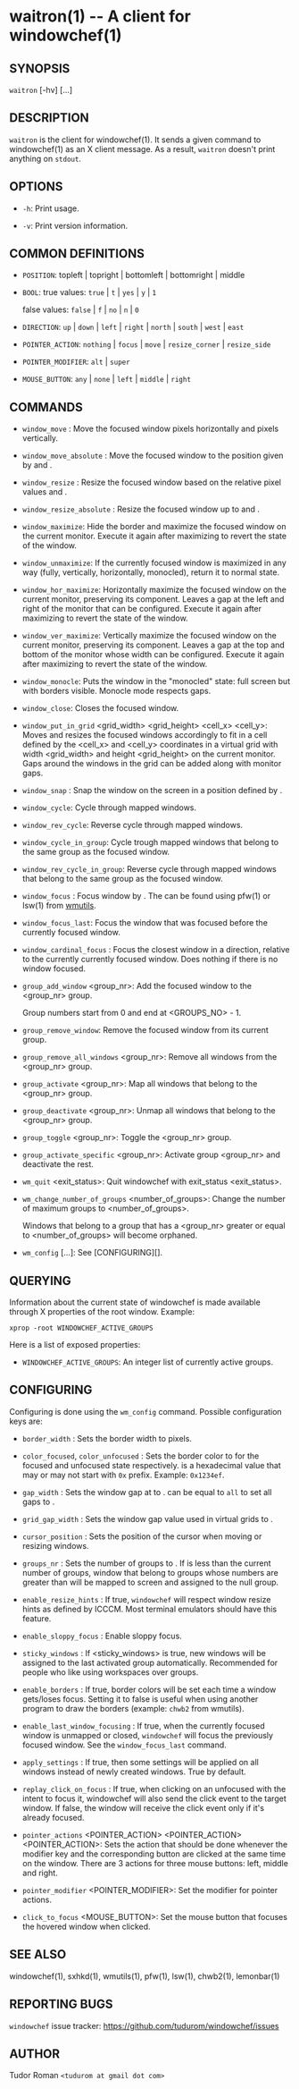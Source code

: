 waitron(1) -- A client for windowchef(1)
==========================================

## SYNOPSIS

`waitron` [-hv] <command> [<args>...]

## DESCRIPTION

`waitron` is the client for windowchef(1). It sends a given command to
windowchef(1) as an X client message. As a result, `waitron` doesn't print
anything on `stdout`.

## OPTIONS

* `-h`:
	Print usage.

* `-v`:
	Print version information.

## COMMON DEFINITIONS

* `POSITION`:
	topleft | topright | bottomleft | bottomright | middle

* `BOOL`:
	true values: `true` | `t` | `yes` | `y` | `1`

	false values: `false` | `f` | `no` | `n` | `0`

* `DIRECTION`:
	`up` | `down` | `left` | `right` | `north` | `south` | `west` | `east`

* `POINTER_ACTION`:
	`nothing` | `focus` | `move` | `resize_corner` | `resize_side`

* `POINTER_MODIFIER`:
	`alt` | `super`

* `MOUSE_BUTTON`:
	`any` | `none` | `left` | `middle` | `right`

## COMMANDS

* `window_move` <x> <y>:
	Move the focused window <y> pixels horizontally and <y> pixels
	vertically.

* `window_move_absolute` <x> <y>:
	Move the focused window to the position given by <x> and <y>.

* `window_resize` <x> <y>:
	Resize the focused window based on the relative pixel values <x> and <y>.

* `window_resize_absolute` <width> <height>:
	Resize the focused window up to <width> and <height>.

* `window_maximize`:
	Hide the border and maximize the focused window on the current monitor.
	Execute it again after maximizing to revert the state of the window.

* `window_unmaximize`:
	If the currently focused window is maximized in any way (fully, vertically, horizontally, monocled), return it to normal state.

* `window_hor_maximize`:
	Horizontally maximize the focused window on the current monitor, preserving
	its <x> component. Leaves a gap at the left and right of the monitor that
	can be configured. Execute it again after maximizing to revert the state of the window.

* `window_ver_maximize`:
	Vertically maximize the focused window on the current monitor, preserving
	its <y> component. Leaves a gap at the top and bottom of the monitor whose
	width can be configured. Execute it again after maximizing to revert the state of the window.

* `window_monocle`:
	Puts the window in the "monocled" state: full screen but with borders
	visible. Monocle mode respects gaps.

* `window_close`:
	Closes the focused window.

* `window_put_in_grid` <grid_width> <grid_height> <cell_x> <cell_y>:
	Moves and resizes the focused windows accordingly to fit in a cell defined
	by the <cell_x> and <cell_y> coordinates in a virtual grid with width
	<grid_width> and height <grid_height> on the current monitor.
	Gaps around the windows in the grid can be added along with monitor gaps.

* `window_snap` <POSITION>:
	Snap the window on the screen in a position defined by <POSITION>.

* `window_cycle`:
	Cycle through mapped windows.

* `window_rev_cycle`:
	Reverse cycle through mapped windows.

* `window_cycle_in_group`:
	Cycle trough mapped windows that belong to the same group as the
	focused window.

* `window_rev_cycle_in_group`:
	Reverse cycle through mapped windows that belong to the same group as the
	focused window.

* `window_focus` <id>:
	Focus window by <id>. The <id> can be found using pfw(1) or lsw(1) from
	[wmutils](https://github.com/wmutils/core/).

* `window_focus_last`:
	Focus the window that was focused before the currently focused window.

* `window_cardinal_focus` <DIRECTION>:
	Focus the closest window in a direction, relative to the currently
	currently focused window. Does nothing if there is no window focused.

* `group_add_window` <group_nr>:
	Add the focused window to the <group_nr> group.

	Group numbers start from 0 and end at <GROUPS_NO> - 1.

* `group_remove_window`:
	Remove the focused window from its current group.

* `group_remove_all_windows` <group_nr>:
	Remove all windows from the <group_nr> group.

* `group_activate` <group_nr>:
	Map all windows that belong to the <group_nr> group.

* `group_deactivate` <group_nr>:
	Unmap all windows that belong to the <group_nr> group.

* `group_toggle` <group_nr>:
	Toggle the <group_nr> group.

* `group_activate_specific` <group_nr>:
	Activate group <group_nr> and deactivate the rest.

* `wm_quit` <exit_status>:
	Quit windowchef with exit_status <exit_status>.

* `wm_change_number_of_groups` <number_of_groups>:
	Change the number of maximum groups to <number_of_groups>.

	Windows that belong to a group that has a <group_nr> greater or equal to
	<number_of_groups> will become orphaned.

* `wm_config` <key> [<values>...]:
	See [CONFIGURING][].

## QUERYING

Information about the current state of windowchef is made available through
X properties of the root window. Example:

```
xprop -root WINDOWCHEF_ACTIVE_GROUPS
```

Here is a list of exposed properties:

* `WINDOWCHEF_ACTIVE_GROUPS`:
	An integer list of currently active groups.

## CONFIGURING

Configuring is done using the `wm_config` command. Possible configuration keys
are:

* `border_width` <width>:
	Sets the border width to <width> pixels.

* `color_focused`, `color_unfocused` <color>:
	Sets the border color to <color> for the focused and unfocused state respectively.
	<color> is a hexadecimal value that may or may not start with `0x`
	prefix. Example: `0x1234ef`.

* `gap_width` <POSITION> <width>:
	Sets the window gap at <POSITION> to <width>. <POSITION> can be equal to
	`all` to set all gaps to <POSITION>.

* `grid_gap_width` <width>:
	Sets the window gap value used in virtual grids to <width>.

* `cursor_position` <POSITION>:
	Sets the position of the cursor when moving or resizing windows.

* `groups_nr` <nr>:
	Sets the number of groups to <nr>. If <nr> is less than the current number
	of groups, window that belong to groups whose numbers are greater than <nr>
	will be mapped to screen and assigned to the null group.

* `enable_resize_hints` <BOOL>:
	If true, `windowchef` will respect window resize hints as defined by ICCCM. Most terminal emulators should have this feature.

* `enable_sloppy_focus` <BOOL>:
	Enable sloppy focus.

* `sticky_windows` <BOOL>:
	If <sticky_windows> is true, new windows will be assigned to the last
	activated group automatically. Recommended for people who like using
	workspaces over groups.

* `enable_borders` <BOOL>:
	If true, border colors will be set each time a window gets/loses focus.
	Setting it to false is useful when using another program to draw the borders
	(example: `chwb2` from wmutils).

* `enable_last_window_focusing` <BOOL>:
	If true, when the currently focused window is unmapped or closed, `windowchef` will focus the
	previously focused window. See the `window_focus_last` command.

* `apply_settings` <BOOL>:
	If true, then some settings will be applied on all windows instead of newly created windows.
	True by default.

* `replay_click_on_focus` <BOOL>:
	If true, when clicking on an unfocused with the intent to focus it, windowchef will also send
	the click event to the target window. If false, the window will receive the click event only
	if it's already focused.

* `pointer_actions` <POINTER_ACTION> <POINTER_ACTION> <POINTER_ACTION>:
	Sets the action that should be done whenever the modifier key and the corresponding button
	are clicked at the same time on the window. There are 3 actions for three mouse buttons:
	left, middle and right.

* `pointer_modifier` <POINTER_MODIFIER>:
	Set the modifier for pointer actions.

* `click_to_focus` <MOUSE_BUTTON>:
	Set the mouse button that focuses the hovered window when clicked.
## SEE ALSO

windowchef(1), sxhkd(1), wmutils(1), pfw(1), lsw(1), chwb2(1), lemonbar(1)

## REPORTING BUGS

`windowchef` issue tracker: https://github.com/tudurom/windowchef/issues

## AUTHOR

Tudor Roman `<tudurom at gmail dot com>`

